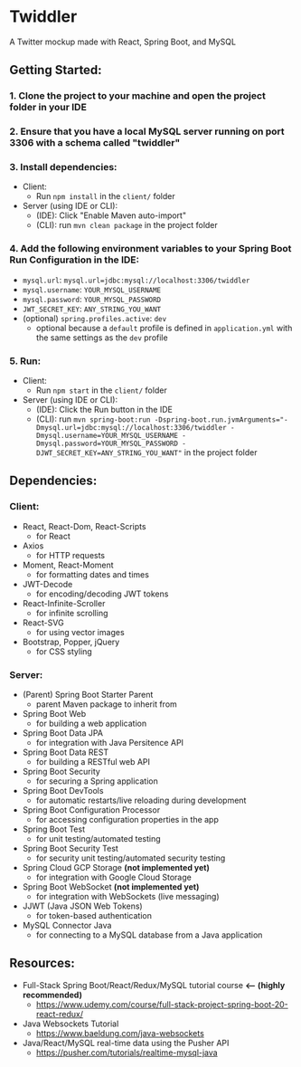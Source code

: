 # Twiddler
A Twitter mockup made with React, Spring Boot, and MySQL

## Getting Started:
### 1. Clone the project to your machine and open the project folder in your IDE

### 2. Ensure that you have a local MySQL server running on port 3306 with a schema called "twiddler"

### 3. Install dependencies:
- Client:
    - Run `npm install` in the `client/` folder
- Server (using IDE or CLI):
    - (IDE): Click "Enable Maven auto-import"
    - (CLI): run `mvn clean package` in the project folder

### 4. Add the following environment variables to your Spring Boot **Run Configuration** in the IDE:
- `mysql.url`: `mysql.url=jdbc:mysql://localhost:3306/twiddler`
- `mysql.username`: `YOUR_MYSQL_USERNAME`
- `mysql.password`: `YOUR_MYSQL_PASSWORD`
- `JWT_SECRET_KEY`: `ANY_STRING_YOU_WANT`
- (optional) `spring.profiles.active`: `dev`
  - optional because a `default` profile is defined in `application.yml` with the same settings as the `dev` profile

### 5. Run:
- Client:
    - Run `npm start` in the `client/` folder
- Server (using IDE or CLI):
    - (IDE): Click the Run button in the IDE
    - (CLI): run `mvn spring-boot:run -Dspring-boot.run.jvmArguments="-Dmysql.url=jdbc:mysql://localhost:3306/twiddler -Dmysql.username=YOUR_MYSQL_USERNAME -Dmysql.password=YOUR_MYSQL_PASSWORD -DJWT_SECRET_KEY=ANY_STRING_YOU_WANT"` in the project folder

## Dependencies:

### Client:
- React, React-Dom, React-Scripts
  - for React
- Axios 
  - for HTTP requests
- Moment, React-Moment
  - for formatting dates and times
- JWT-Decode
  - for encoding/decoding JWT tokens
- React-Infinite-Scroller
  - for infinite scrolling
- React-SVG
  - for using vector images
- Bootstrap, Popper, jQuery
  - for CSS styling

### Server:
- (Parent) Spring Boot Starter Parent
  - parent Maven package to inherit from
- Spring Boot Web
  - for building a web application
- Spring Boot Data JPA
  - for integration with Java Persitence API
- Spring Boot Data REST
  - for building a RESTful web API
- Spring Boot Security
  - for securing a Spring application
- Spring Boot DevTools
  - for automatic restarts/live reloading during development
- Spring Boot Configuration Processor
  - for accessing configuration properties in the app
- Spring Boot Test
  - for unit testing/automated testing
- Spring Boot Security Test
  - for security unit testing/automated security testing
- Spring Cloud GCP Storage **(not implemented yet)**
  - for integration with Google Cloud Storage
- Spring Boot WebSocket **(not implemented yet)**
  - for integration with WebSockets (live messaging)
- JJWT (Java JSON Web Tokens)
  - for token-based authentication
- MySQL Connector Java
  - for connecting to a MySQL database from a Java application
  
## Resources:
- Full-Stack Spring Boot/React/Redux/MySQL tutorial course **<-- (highly recommended)**
  - https://www.udemy.com/course/full-stack-project-spring-boot-20-react-redux/
- Java Websockets Tutorial
  - https://www.baeldung.com/java-websockets
- Java/React/MySQL real-time data using the Pusher API
  - https://pusher.com/tutorials/realtime-mysql-java